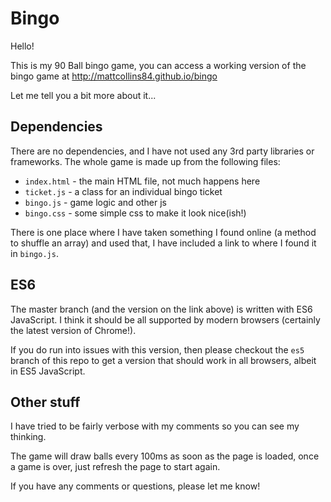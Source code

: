 # Bingo

Hello!

This is my 90 Ball bingo game, you can access a working version of the bingo game at http://mattcollins84.github.io/bingo

Let me tell you a bit more about it...

## Dependencies
There are no dependencies, and I have not used any 3rd party libraries or frameworks. The whole game is made up from the following files:

* `index.html` - the main HTML file, not much happens here
* `ticket.js` - a class for an individual bingo ticket
* `bingo.js` - game logic and other js
* `bingo.css` - some simple css to make it look nice(ish!)

There is one place where I have taken something I found online (a method to shuffle an array) and used that, I have included a link to where I found it in `bingo.js`.

## ES6
The master branch (and the version on the link above) is written with ES6 JavaScript. I think it should be all supported by modern browsers (certainly the latest version of Chrome!).

If you do run into issues with this version, then please checkout the `es5` branch of this repo to get a version that should work in all browsers, albeit in ES5 JavaScript.

## Other stuff
I have tried to be fairly verbose with my comments so you can see my thinking.

The game will draw balls every 100ms as soon as the page is loaded, once a game is over, just refresh the page to start again.

If you have any comments or questions, please let me know!